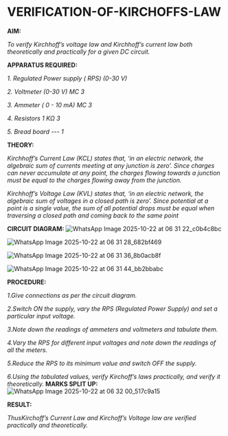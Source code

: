 # VERIFICATION-OF-KIRCHOFFS-LAW
**AIM:**

*To verify Kirchhoff’s voltage law and Kirchhoff’s current law both theoretically and practically for a given DC circuit.*

**APPARATUS REQUIRED:**

*1.	Regulated Power supply ( RPS)	(0-30 V)*
   
*2.	Voltmeter	(0-30 V) MC	3*
   
*3.	Ammeter	( 0 - 10 mA) MC	3*
   
*4.	Resistors	1 KΩ	3*

*5.	Bread board	---	1*

**THEORY:**

*Kirchhoff’s Current Law (KCL) states that, ‘in an electric network, the algebraic sum of currents meeting at any junction is zero’. Since charges can never accumulate at any point, the charges flowing towards a junction must be equal to the charges flowing away from the junction.*

*Kirchhoff’s Voltage Law (KVL) states that, ‘in an electric network, the algebraic sum of voltages in a closed path is zero’. Since potential at a point is a single value, the sum of all potential drops must be equal when traversing a closed path and coming back to the same point*

**CIRCUIT DIAGRAM:**
![WhatsApp Image 2025-10-22 at 06 31 22_c0b4c8bc](https://github.com/user-attachments/assets/25c5cb03-cf3f-423b-8a64-f70d925bca0f)

![WhatsApp Image 2025-10-22 at 06 31 28_682bf469](https://github.com/user-attachments/assets/1ae1eb5f-00fd-490b-9acb-60deeab27752)

![WhatsApp Image 2025-10-22 at 06 31 36_8b0acb8f](https://github.com/user-attachments/assets/e470c4c3-bfef-40c1-b5c9-27a16872d314)

![WhatsApp Image 2025-10-22 at 06 31 44_bb2bbabc](https://github.com/user-attachments/assets/efdef969-61c7-4ed6-a330-24cb7f9075ca)









**PROCEDURE:**

 *1.Give connections as per the circuit diagram.*

 *2.Switch ON the supply, vary the RPS (Regulated Power Supply) and set a particular input voltage.*
	
 *3.Note down the readings of ammeters and voltmeters and tabulate them.*
	
 *4.Vary the RPS for different input voltages and note down the readings of all the meters.*

 *5.Reduce the RPS to its minimum value and switch OFF the supply.*
  
 *6.Using the tabulated values, verify Kirchoff’s laws practically, and verify it theoretically.*
**MARKS SPLIT UP:**
![WhatsApp Image 2025-10-22 at 06 32 00_517c9a15](https://github.com/user-attachments/assets/42e60268-675b-4123-a077-200c9badf1c1)

**RESULT:**

*ThusKirchoff’s Current Law and Kirchoff’s Voltage law are verified practically and theoretically.*

